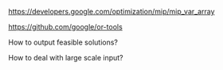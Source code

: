 https://developers.google.com/optimization/mip/mip_var_array

https://github.com/google/or-tools

How to output feasible solutions?



How to deal with large scale input?

